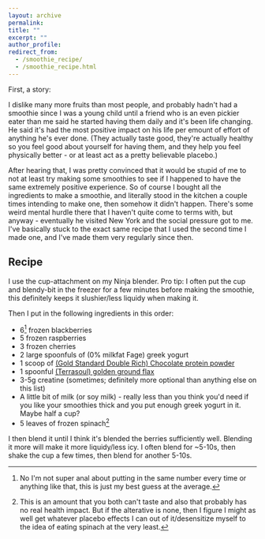 ```yaml
---
layout: archive
permalink: 
title: ""
excerpt: ""
author_profile:
redirect_from: 
  - /smoothie_recipe/
  - /smoothie_recipe.html
---
```

<script
  src="https://cdn.mathjax.org/mathjax/latest/MathJax.js?config=TeX-AMS-MML_HTMLorMML"
  type="text/javascript">
</script>
First, a story:

I dislike many more fruits than most people, and probably hadn't had a smoothie since I was a young child until a friend 
who is an even pickier eater than me said he started having them daily and it's been life changing. He said it's had the most
positive impact on his life per emount of effort of anything he's ever done. (They actually taste good, they're actually
healthy so you feel good about yourself for having them, and they help you feel physically better - or at least act as a 
pretty believable placebo.)

After hearing that, I was pretty convinced that it would be stupid of me to not at least try making some smoothies to see if
I happened to have the same extremely positive experience. So of course I bought all the ingredients to make a smoothie, and
literally stood in the kitchen a couple times intending to make one, then somehow it didn't happen. There's some weird
mental hurdle there that I haven't quite come to terms with, but anyway - eventually he visited New York and the social
pressure got to me. I've basically stuck to the exact same recipe that I used the second time I made one, and I've made
them very regularly since then.

## Recipe
I use the cup-attachment on my Ninja blender. Pro tip: I often put the cup and blendy-bit in the freezer for a few 
minutes before making the smoothie, this definitely keeps it slushier/less liquidy when making it.

Then I put in the following ingredients in this order:
* 6[^1] frozen blackberries
* 5 frozen raspberries
* 3 frozen cherries
* 2 large spoonfuls of (0% milkfat Fage) greek yogurt
* 1 scoop of <a href="https://amzn.to/3VkZPj5">(Gold Standard Double Rich) Chocolate protein powder</a>
* 1 spoonful <a href="https://amzn.to/3GmYtQk">(Terrasoul) golden ground flax</a>
* 3-5g creatine (sometimes; definitely more optional than anything else on this list)
* A little bit of milk (or soy milk) - really less than you think you'd need if you like your smoothies thick and you put
enough greek yogurt in it. Maybe half a cup?
* 5 leaves of frozen spinach[^2]

I then blend it until I think it's blended the berries sufficiently well. Blending it more will make it more liquidy/less
icy. I often blend for ~5-10s, then shake the cup a few times, then blend for another 5-10s.



[^1]: No I'm not super anal about putting in the same number every time or anything like that, this is just my best guess
at the average.

[^2]: This is an amount that you both can't taste and also that probably has no real health impact. But if the alterative
is none, then I figure I might as well get whatever placebo effects I can out of it/desensitize myself to the idea of 
eating spinach at the very least.


